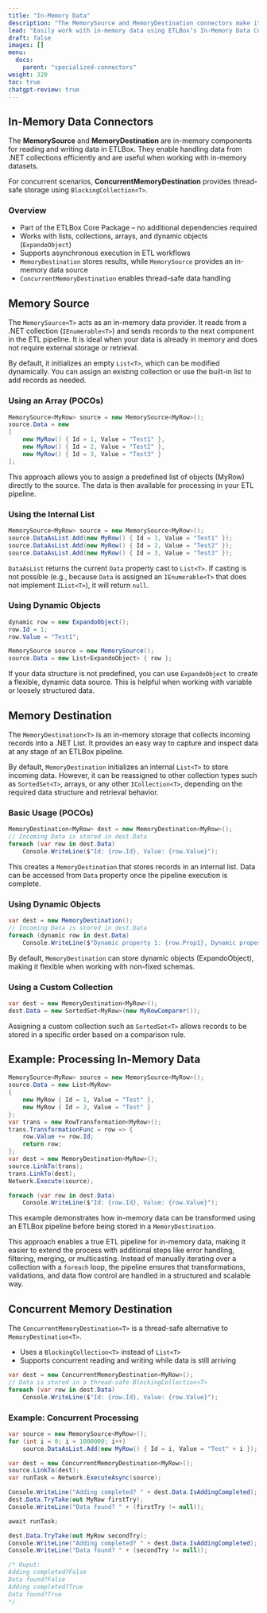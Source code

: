 ```yaml
---
title: "In-Memory Data"
description: "The MemorySource and MemoryDestination connectors make it easy to read and write data directly from .NET collections like lists and arrays. MemorySource streams data from in-memory collections, while MemoryDestination collects incoming records. If you need to access data while it’s still being processed, ConcurrentMemoryDestination offers a thread-safe solution."
lead: "Easily work with in-memory data using ETLBox’s In-Memory Data Connectors. Whether you need to pull data from a list, store results in memory, or handle concurrent access, these connectors provide a simple and efficient way to manage your data flow."
draft: false
images: []
menu:
  docs:
    parent: "specialized-connectors"
weight: 320
toc: true
chatgpt-review: true
---
```


## In-Memory Data Connectors

The **MemorySource** and **MemoryDestination** are in-memory components for reading and writing data in ETLBox. They enable handling data from .NET collections efficiently and are useful when working with in-memory datasets.

For concurrent scenarios, **ConcurrentMemoryDestination** provides thread-safe storage using `BlockingCollection<T>`.

### Overview

- Part of the ETLBox Core Package – no additional dependencies required
- Works with lists, collections, arrays, and dynamic objects (`ExpandoObject`)
- Supports asynchronous execution in ETL workflows
- `MemoryDestination` stores results, while `MemorySource` provides an in-memory data source
- `ConcurrentMemoryDestination` enables thread-safe data handling

## Memory Source

The `MemorySource<T>` acts as an in-memory data provider. It reads from a .NET collection (`IEnumerable<T>`) and sends records to the next component in the ETL pipeline. It is ideal when your data is already in memory and does not require external storage or retrieval.

By default, it initializes an empty `List<T>`, which can be modified dynamically. You can assign an existing collection or use the built-in list to add records as needed.

### Using an Array (POCOs)

```csharp
MemorySource<MyRow> source = new MemorySource<MyRow>();
source.Data = new
[
    new MyRow() { Id = 1, Value = "Test1" },
    new MyRow() { Id = 2, Value = "Test2" },
    new MyRow() { Id = 3, Value = "Test3" }
];
```

This approach allows you to assign a predefined list of objects (MyRow) directly to the source. The data is then available for processing in your ETL pipeline.

### Using the Internal List

```csharp
MemorySource<MyRow> source = new MemorySource<MyRow>();
source.DataAsList.Add(new MyRow() { Id = 1, Value = "Test1" });
source.DataAsList.Add(new MyRow() { Id = 2, Value = "Test2" });
source.DataAsList.Add(new MyRow() { Id = 3, Value = "Test3" });
```

`DataAsList` returns the current `Data` property cast to `List<T>`. If casting is not possible (e.g., because `Data` is assigned an `IEnumerable<T>` that does not implement `IList<T>`), it will return `null`.

### Using Dynamic Objects

```csharp
dynamic row = new ExpandoObject();
row.Id = 1;
row.Value = "Test1";

MemorySource source = new MemorySource();
source.Data = new List<ExpandoObject> { row };
```

If your data structure is not predefined, you can use `ExpandoObject` to create a flexible, dynamic data source. This is helpful when working with variable or loosely structured data.

## Memory Destination

The `MemoryDestination<T>` is an in-memory storage that collects incoming records into a .NET List<T>. It provides an easy way to capture and inspect data at any stage of an ETLBox pipeline.

By default, `MemoryDestination` initializes an internal `List<T>` to store incoming data. However, it can be reassigned to other collection types such as `SortedSet<T>`, arrays, or any other `ICollection<T>`, depending on the required data structure and retrieval behavior.

### Basic Usage (POCOs)

```csharp
MemoryDestination<MyRow> dest = new MemoryDestination<MyRow>();
// Incoming Data is stored in dest.Data
foreach (var row in dest.Data)
    Console.WriteLine($"Id: {row.Id}, Value: {row.Value}");
```

This creates a `MemoryDestination` that stores records in an internal list. Data can be accessed from `Data` property once the pipeline execution is complete.

### Using Dynamic Objects

```csharp
var dest = new MemoryDestination();
// Incoming Data is stored in dest.Data
foreach (dynamic row in dest.Data)
    Console.WriteLine($"Dynamic property 1: {row.Prop1}, Dynamic property 2: {row.Prop2}");
```

By default, `MemoryDestination` can store dynamic objects (ExpandoObject), making it flexible when working with non-fixed schemas.

### Using a Custom Collection

```csharp
var dest = new MemoryDestination<MyRow>();
dest.Data = new SortedSet<MyRow>(new MyRowComparer());
```

Assigning a custom collection such as `SortedSet<T>`  allows records to be stored in a specific order based on a comparison rule.


## Example: Processing In-Memory Data

```csharp
MemorySource<MyRow> source = new MemorySource<MyRow>();
source.Data = new List<MyRow>
{
    new MyRow { Id = 1, Value = "Test" },
    new MyRow { Id = 2, Value = "Test" }
};
var trans = new RowTransformation<MyRow>();
trans.TransformationFunc = row => {
    row.Value += row.Id;
    return row;
};
var dest = new MemoryDestination<MyRow>();
source.LinkTo(trans);
trans.LinkTo(dest);
Network.Execute(source);

foreach (var row in dest.Data)
    Console.WriteLine($"Id: {row.Id}, Value: {row.Value}");
```

This example demonstrates how in-memory data can be transformed using an ETLBox pipeline before being stored in a `MemoryDestination`.

This approach enables a true ETL pipeline for in-memory data, making it easier to extend the process with additional steps like error handling, filtering, merging, or multicasting. Instead of manually iterating over a collection with a `foreach` loop, the pipeline ensures that transformations, validations, and data flow control are handled in a structured and scalable way.

## Concurrent Memory Destination

The `ConcurrentMemoryDestination<T>` is a thread-safe alternative to `MemoryDestination<T>`.

- Uses a `BlockingCollection<T>` instead of `List<T>`
- Supports concurrent reading and writing while data is still arriving

```csharp
var dest = new ConcurrentMemoryDestination<MyRow>();
// Data is stored in a thread-safe BlockingCollection<T>
foreach (var row in dest.Data)
    Console.WriteLine($"Id: {row.Id}, Value: {row.Value}");
```

### Example: Concurrent Processing

```csharp
var source = new MemorySource<MyRow>();
for (int i = 0; i < 1000000; i++)
    source.DataAsList.Add(new MyRow() { Id = i, Value = "Test" + i });

var dest = new ConcurrentMemoryDestination<MyRow>();
source.LinkTo(dest);
var runTask = Network.ExecuteAsync(source);

Console.WriteLine("Adding completed? " + dest.Data.IsAddingCompleted);
dest.Data.TryTake(out MyRow firstTry);
Console.WriteLine("Data found? " + (firstTry != null));

await runTask;

dest.Data.TryTake(out MyRow secondTry);
Console.WriteLine("Adding completed? " + dest.Data.IsAddingCompleted);
Console.WriteLine("Data found? " + (secondTry != null));

/* Ouput:
Adding completed?False
Data found?False
Adding completed?True
Data found?True
*/
```

